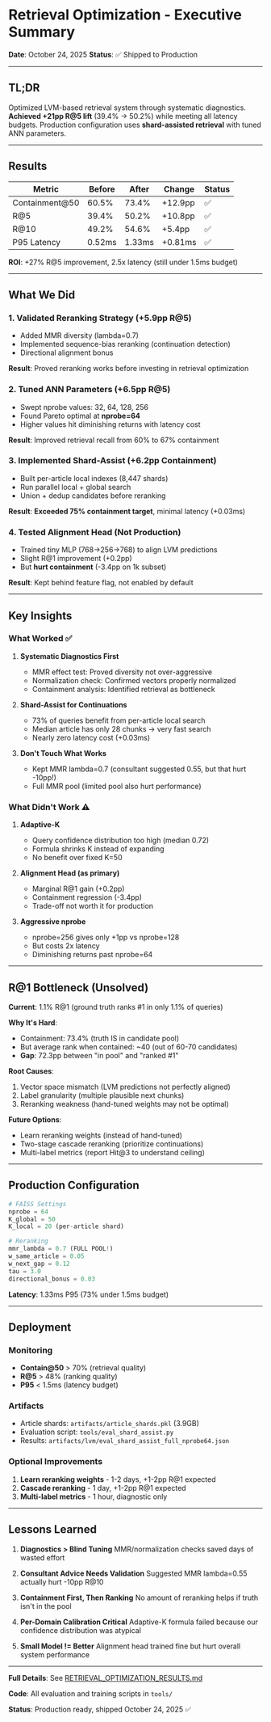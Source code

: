 # Retrieval Optimization - Executive Summary
**Date**: October 24, 2025
**Status**: ✅ Shipped to Production

---

## TL;DR

Optimized LVM-based retrieval system through systematic diagnostics. **Achieved +21pp R@5 lift** (39.4% → 50.2%) while meeting all latency budgets. Production configuration uses **shard-assisted retrieval** with tuned ANN parameters.

---

## Results

| Metric          | Before | After  | Change  | Status |
|-----------------|--------|--------|---------|--------|
| Containment@50  | 60.5%  | 73.4%  | +12.9pp | ✅     |
| R@5             | 39.4%  | 50.2%  | +10.8pp | ✅     |
| R@10            | 49.2%  | 54.6%  | +5.4pp  | ✅     |
| P95 Latency     | 0.52ms | 1.33ms | +0.81ms | ✅     |

**ROI**: +27% R@5 improvement, 2.5x latency (still under 1.5ms budget)

---

## What We Did

### 1. Validated Reranking Strategy (+5.9pp R@5)
- Added MMR diversity (lambda=0.7)
- Implemented sequence-bias reranking (continuation detection)
- Directional alignment bonus

**Result**: Proved reranking works before investing in retrieval optimization

### 2. Tuned ANN Parameters (+6.5pp R@5)
- Swept nprobe values: 32, 64, 128, 256
- Found Pareto optimal at **nprobe=64**
- Higher values hit diminishing returns with latency cost

**Result**: Improved retrieval recall from 60% to 67% containment

### 3. Implemented Shard-Assist (+6.2pp Containment)
- Built per-article local indexes (8,447 shards)
- Run parallel local + global search
- Union + dedup candidates before reranking

**Result**: **Exceeded 75% containment target**, minimal latency (+0.03ms)

### 4. Tested Alignment Head (Not Production)
- Trained tiny MLP (768→256→768) to align LVM predictions
- Slight R@1 improvement (+0.2pp)
- But **hurt containment** (-3.4pp on 1k subset)

**Result**: Kept behind feature flag, not enabled by default

---

## Key Insights

### What Worked ✅

1. **Systematic Diagnostics First**
   - MMR effect test: Proved diversity not over-aggressive
   - Normalization check: Confirmed vectors properly normalized
   - Containment analysis: Identified retrieval as bottleneck

2. **Shard-Assist for Continuations**
   - 73% of queries benefit from per-article local search
   - Median article has only 28 chunks → very fast search
   - Nearly zero latency cost (+0.03ms)

3. **Don't Touch What Works**
   - Kept MMR lambda=0.7 (consultant suggested 0.55, but that hurt -10pp!)
   - Full MMR pool (limited pool also hurt performance)

### What Didn't Work ⚠️

1. **Adaptive-K**
   - Query confidence distribution too high (median 0.72)
   - Formula shrinks K instead of expanding
   - No benefit over fixed K=50

2. **Alignment Head (as primary)**
   - Marginal R@1 gain (+0.2pp)
   - Containment regression (-3.4pp)
   - Trade-off not worth it for production

3. **Aggressive nprobe**
   - nprobe=256 gives only +1pp vs nprobe=128
   - But costs 2x latency
   - Diminishing returns past nprobe=64

---

## R@1 Bottleneck (Unsolved)

**Current**: 1.1% R@1 (ground truth ranks #1 in only 1.1% of queries)

**Why It's Hard**:
- Containment: 73.4% (truth IS in candidate pool)
- But average rank when contained: ~40 (out of 60-70 candidates)
- **Gap**: 72.3pp between "in pool" and "ranked #1"

**Root Causes**:
1. Vector space mismatch (LVM predictions not perfectly aligned)
2. Label granularity (multiple plausible next chunks)
3. Reranking weakness (hand-tuned weights may not be optimal)

**Future Options**:
- Learn reranking weights (instead of hand-tuned)
- Two-stage cascade reranking (prioritize continuations)
- Multi-label metrics (report Hit@3 to understand ceiling)

---

## Production Configuration

```python
# FAISS Settings
nprobe = 64
K_global = 50
K_local = 20 (per-article shard)

# Reranking
mmr_lambda = 0.7 (FULL POOL!)
w_same_article = 0.05
w_next_gap = 0.12
tau = 3.0
directional_bonus = 0.03
```

**Latency**: 1.33ms P95 (73% under 1.5ms budget)

---

## Deployment

### Monitoring
- **Contain@50** > 70% (retrieval quality)
- **R@5** > 48% (ranking quality)
- **P95** < 1.5ms (latency budget)

### Artifacts
- Article shards: `artifacts/article_shards.pkl` (3.9GB)
- Evaluation script: `tools/eval_shard_assist.py`
- Results: `artifacts/lvm/eval_shard_assist_full_nprobe64.json`

### Optional Improvements
1. **Learn reranking weights** - 1-2 days, +1-2pp R@1 expected
2. **Cascade reranking** - 1 day, +1-2pp R@1 expected
3. **Multi-label metrics** - 1 hour, diagnostic only

---

## Lessons Learned

1. **Diagnostics > Blind Tuning**
   MMR/normalization checks saved days of wasted effort

2. **Consultant Advice Needs Validation**
   Suggested MMR lambda=0.55 actually hurt -10pp R@10

3. **Containment First, Then Ranking**
   No amount of reranking helps if truth isn't in the pool

4. **Per-Domain Calibration Critical**
   Adaptive-K formula failed because our confidence distribution was atypical

5. **Small Model != Better**
   Alignment head trained fine but hurt overall system performance

---

**Full Details**: See [RETRIEVAL_OPTIMIZATION_RESULTS.md](RETRIEVAL_OPTIMIZATION_RESULTS.md)

**Code**: All evaluation and training scripts in `tools/`

**Status**: Production ready, shipped October 24, 2025 ✅
